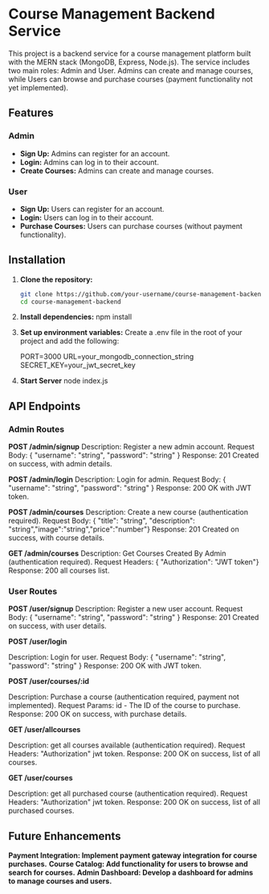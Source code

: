 # Course Management Backend Service

This project is a backend service for a course management platform built with the MERN stack (MongoDB, Express, Node.js). The service includes two main roles: Admin and User. Admins can create and manage courses, while Users can browse and purchase courses (payment functionality not yet implemented).

## Features

### Admin
- **Sign Up:** Admins can register for an account.
- **Login:** Admins can log in to their account.
- **Create Courses:** Admins can create and manage courses.

### User
- **Sign Up:** Users can register for an account.
- **Login:** Users can log in to their account.
- **Purchase Courses:** Users can purchase courses (without payment functionality).

## Installation

1. **Clone the repository:**

   ```bash
   git clone https://github.com/your-username/course-management-backend.git
   cd course-management-backend
2. **Install dependencies:**
    npm install
3. **Set up environment variables:**
    Create a .env file in the root of your project and add the following:

    PORT=3000
    URL=your_mongodb_connection_string
    SECRET_KEY=your_jwt_secret_key
4. **Start Server**
    node index.js

## API Endpoints
### Admin Routes
**POST /admin/signup**
Description: Register a new admin account.
Request Body: { "username": "string", "password": "string" }
Response: 201 Created on success, with admin details.

**POST /admin/login**
Description: Login for admin.
Request Body: { "username": "string", "password": "string" }
Response: 200 OK with JWT token.

**POST /admin/courses**
Description: Create a new course (authentication required).
Request Body: { "title": "string", "description": "string","image":"string","price":"number"}
Response: 201 Created on success, with course details.

**GET /admin/courses**
Description: Get Courses Created By Admin (authentication required).
Request Headers: { "Authorization": "JWT token"}
Response: 200 all courses list.

### User Routes

**POST /user/signup**
Description: Register a new user account.
Request Body: { "username": "string", "password": "string" }
Response: 201 Created on success, with user details.

**POST /user/login**

Description: Login for user.
Request Body: { "username": "string", "password": "string" }
Response: 200 OK with JWT token.

**POST /user/courses/:id**

Description: Purchase a course (authentication required, payment not implemented).
Request Params: id - The ID of the course to purchase.
Response: 200 OK on success, with purchase details.

**GET /user/allcourses**

Description: get all courses available (authentication required).
Request Headers: "Authorization" jwt token.
Response: 200 OK on success, list of all courses.

**GET /user/courses**

Description: get all purchased course (authentication required).
Request Headers: "Authorization" jwt token.
Response: 200 OK on success, list of all purchased courses.

## Future Enhancements
**Payment Integration: Implement payment gateway integration for course purchases.**
**Course Catalog: Add functionality for users to browse and search for courses.**
**Admin Dashboard: Develop a dashboard for admins to manage courses and users.**